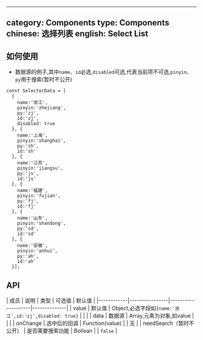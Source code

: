 ---
category: Components
type: Components
chinese: 选择列表
english: Select List
----------------------



## 如何使用

* 数据源的例子,其中`name`、`id`必选,`disabled`可选,代表当前项不可选,`pinyin`、`py`用于搜索(暂时不公开)

```
const SelectorData = [
  {
    name:'浙江',
    pinyin:'zhejiang',
    py:'zj',
    id:'zj',
    disabled: true
  }, {
    name:'上海',
    pinyin:'shanghai',
    py:'sh',
    id:'sh'
  }, {
    name:'江苏',
    pinyin:'jiangsu',
    py:'js',
    id:'js'
  }, {
    name:'福建',
    pinyin:'fujian',
    py:'fj',
    id:'fj'
  }, {
    name:'山东',
    pinyin:'shandong',
    py:'sd',
    id:'sd'
  }, {
    name:'安徽',
    pinyin:'anhui',
    py:'ah',
    id:'ah'
  }];
```

## API

| 成员        | 说明           | 类型        |  可选值       | 默认值       |
|------------|----------------|--------------------|--------------|
| value    | 默认值        | Object,必选字段如```{name:'浙江',id:'zj',disabled: true}``` |    |  |
| data   | 数据源        | Array,元素为对象,如value |    |   |
| onChange  | 选中后的回调  | Function(value) | |  无  |
| needSearch（暂时不公开）    | 是否需要搜索功能        | Bollean | |  `false`  |
